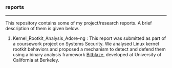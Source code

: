 ### reports
---
This repository contains some of my project/research reports. A brief description of them is given below.

1. Kernel_Rootkit_Analysis_Adore-ng : This report was submitted as part of a coursework project on Systems Security. We analysed
Linux kernel rootkit behaviors and proposed a mechanism to detect and defend them using a binary analysis framework
<a href="http://bitblaze.cs.berkeley.edu/" target="_blank">Bitblaze</a>, developed at University of California at Berkeley.
